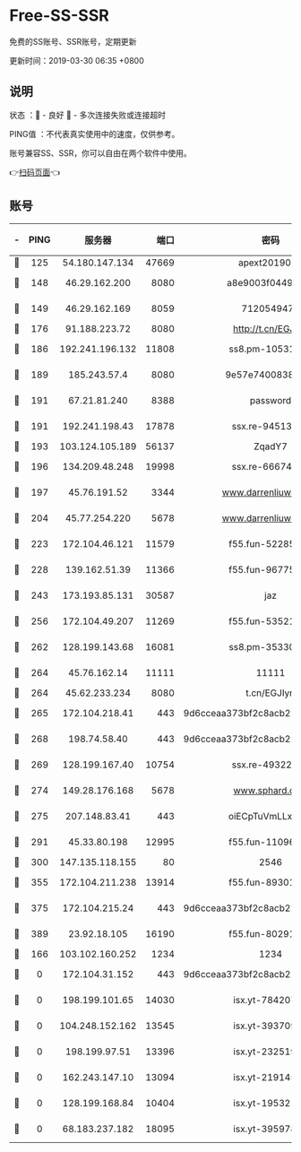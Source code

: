 # Free-SS-SSR

免费的SS账号、SSR账号，定期更新

更新时间：2019-03-30 06:35 +0800

## 说明

状态     ：🙂 - 良好 🙁 - 多次连接失败或连接超时

PING值   ：不代表真实使用中的速度，仅供参考。

账号兼容SS、SSR，你可以自由在两个软件中使用。

👉[扫码页面](https://liesauer.github.io/Free-SS-SSR/)👈

## 账号

|-|PING|服务器|端口|密码|加密方式|区域|
|:----:|:----:|:-----:|-----:|:----:|:----:|:----:|
|🙂|125|54.180.147.134|47669|apext2019001|chacha20|KR|
|🙂|148|46.29.162.200|8080|a8e9003f0449cea5|chacha20-ietf|RU|
|🙂|149|46.29.162.169|8059|7120549471|aes-256-cfb||
|🙂|176|91.188.223.72|8080|http://t.cn/EGJIyrl|rc4-md5|RU|
|🙂|186|192.241.196.132|11808|ss8.pm-10531723|aes-256-cfb|US|
|🙂|189|185.243.57.4|8080|9e57e7400838a01e|chacha20-ietf|US|
|🙂|191|67.21.81.240|8388|password|aes-256-cfb|US|
|🙂|191|192.241.198.43|17878|ssx.re-94513263|aes-256-cfb|US|
|🙂|193|103.124.105.189|56137|ZqadY7|chacha20|US|
|🙂|196|134.209.48.248|19998|ssx.re-66674376|aes-256-cfb|US|
|🙂|197|45.76.191.52|3344|www.darrenliuwei.com|aes-256-cfb|JP|
|🙂|204|45.77.254.220|5678|www.darrenliuwei.com|aes-256-cfb|SG|
|🙂|223|172.104.46.121|11579|f55.fun-52285743|aes-256-cfb|SG|
|🙂|228|139.162.51.39|11366|f55.fun-96775690|aes-256-cfb|SG|
|🙂|243|173.193.85.131|30587|jaz|aes-256-cfb|US|
|🙂|256|172.104.49.207|11269|f55.fun-53521114|aes-256-cfb|SG|
|🙂|262|128.199.143.68|16081|ss8.pm-35330221|aes-256-cfb|SG|
|🙂|264|45.76.162.14|11111|11111|aes-256-cfb|SG|
|🙂|264|45.62.233.234|8080|t.cn/EGJIyrl|rc4-md5|CA|
|🙂|265|172.104.218.41|443|9d6cceaa373bf2c8acb22e60b6a58be6|aes-256-cfb|US|
|🙂|268|198.74.58.40|443|9d6cceaa373bf2c8acb22e60b6a58be6|aes-256-cfb|US|
|🙂|269|128.199.167.40|10754|ssx.re-49322932|aes-256-cfb|SG|
|🙂|274|149.28.176.168|5678|www.sphard.com|aes-256-cfb|AU|
|🙂|275|207.148.83.41|443|oiECpTuVmLLxk4Ts|aes-256-cfb|AU|
|🙂|291|45.33.80.198|12995|f55.fun-11096059|aes-256-cfb|US|
|🙂|300|147.135.118.155|80|2546|chacha20|US|
|🙂|355|172.104.211.238|13914|f55.fun-89301150|aes-256-cfb|US|
|🙂|375|172.104.215.24|443|9d6cceaa373bf2c8acb22e60b6a58be6|aes-256-cfb|US|
|🙂|389|23.92.18.105|16190|f55.fun-80291265|aes-256-cfb|US|
|🙂|166|103.102.160.252|1234|1234|rc4-md5|JP|
|🙁|0|172.104.31.152|443|9d6cceaa373bf2c8acb22e60b6a58be6|aes-256-cfb|US|
|🙁|0|198.199.101.65|14030|isx.yt-78420788|aes-256-cfb|US|
|🙁|0|104.248.152.162|13545|isx.yt-39370951|aes-256-cfb|SG|
|🙁|0|198.199.97.51|13396|isx.yt-23251925|aes-256-cfb|US|
|🙁|0|162.243.147.10|13094|isx.yt-21914576|aes-256-cfb|US|
|🙁|0|128.199.168.84|10404|isx.yt-19532178|aes-256-cfb|SG|
|🙁|0|68.183.237.182|18095|isx.yt-39597881|aes-256-cfb|SG|
